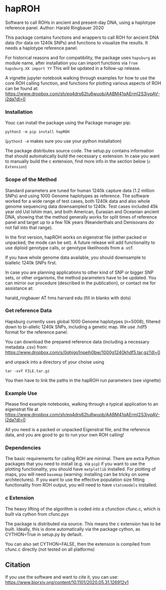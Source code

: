 # hapROH
Software to call ROHs in ancient and present-day DNA, using a haplotype reference panel.
Author: Harald Ringbauer 2020

This package contains functions and wrappers to call ROH for ancient DNA data (for data on 1240k SNPs) and functions to visualize the results.
It needs a haplotype reference panel.

For historical reasons and for compatibility, the package uses `hapsburg` as module name, after installation you can import functions via
`from hapsburg.XX import YY`
This will be updated in a follow-up release.

A vignette jupyter notebook walking through examples for how to use the core ROH calling function, and functions for plotting various aspects of ROH can be found at:
https://www.dropbox.com/sh/eq4drs62tu6wuob/AABM41qAErmI2S3iypAV-j2da?dl=0


### Installation
Youc can install the package using the Package manager pip:

```
python3 -m pip install hapROH
```
(`python3 -m` makes sure you use your python installation)


The package distributes source code. The setup.py contains information that should automatically build the necessary c extension.
In case you want to manually build the c extension, find more info in the section below (`c Extension`)

### Scope of the Method
Standard parameters are tuned for human 1240k capture data (1.2 million SNPs) and using 1000 Genome haplotypes as reference. The software worked for a wide range of test cases, both 1240k data and also whole genome sequencing data downsampled to 1240k. Test cases included 45k year old Ust Ishim man, and both American, Eurasian and Oceanian ancient DNA, showing that the method generally works for split times of reference panel and target up to a few 10k years (Neanderthals and Denisovans do not fall into that range).

In the first version, hapROH works on eigenstrat file (either packed or unpacked, the mode can be set). A future release will add functionality to use diploid genotype calls, or genotype likelihoods from a .vcf.

If you have whole genome data available, you should downsample to biallelic 1240k SNPs first.

In case you are planning applications to other kind of SNP or bigger SNP sets, or other organisms, the method parameters have to be updated. You can mirror our procedure (described in the publication), or contact me for assistance at:

harald_ringbauer AT hms harvard edu
(fill in blanks with dots)


### Get reference Data
Hapsburg currently uses global 1000 Genome haplotypes (n=5008), filtered down to bi-allelic 1240k SNPs, including a genetic map. 
We use .hdf5 format for the reference panel.

You can download the prepared reference data (including a necessary metadata .csv) from:  
https://www.dropbox.com/s/0qhjgo1npeih0bw/1000g1240khdf5.tar.gz?dl=0

and unpack into a directory of your choise using 

```
tar -xvf FILE.tar.gz
```

You then have to link the paths in the hapROH run parameters (see vignette)


### Example Use
Please find example notebooks, walking through a typical application to an eigenstrat file at
https://www.dropbox.com/sh/eq4drs62tu6wuob/AABM41qAErmI2S3iypAV-j2da?dl=0

All you need is a packed or unpacked Eigenstrat file, and the reference data, and you are good to go to run your own ROH calling!


### Dependencies
The basic requirements for calling ROH are minimal. There are extra Python packages that you need to install (e.g. via `pip`) if you want to use the plotting functionality, you should have `matplotlib` installed. For plotting of maps, you will need `basemap` (warning: installing can be tricky on some architectures). If you want to use the effective population size fitting functionality from ROH output, you will need to have `statsmodels` installed.


### c Extension
The heavy lifting of the algorithm is coded into a cfunction cfunc.c, which is built via cython from cfunc.pyx

The package is distributed via source. This means the c extension has to be built. Ideally, this is done automatically via the package cython, as CYTHON=True in setup.py by default.

You can also set CYTHON=FALSE, then the extension is compiled from cfunc.c directly (not tested on all platforms)


## Citation
If you use the software and want to cite it, you can use:
https://www.biorxiv.org/content/10.1101/2020.05.31.126912v1






